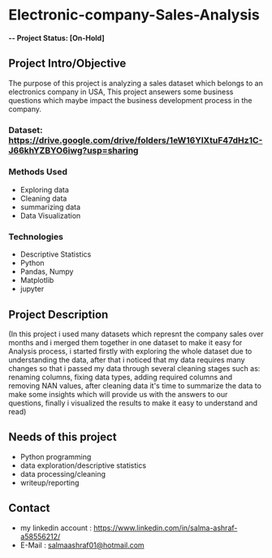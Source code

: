 # Electronic-company-Sales-Analysis


#### -- Project Status: [On-Hold]

## Project Intro/Objective
The purpose of this project is analyzing a sales dataset which belongs to an electronics company in USA, This project ansewers some business questions which maybe impact the business development process in the company.

### Dataset: https://drive.google.com/drive/folders/1eW16YlXtuF47dHz1C-J66khYZBYO6iwg?usp=sharing

### Methods Used
* Exploring data
* Cleaning data
* summarizing data
* Data Visualization

### Technologies
* Descriptive Statistics
* Python
* Pandas, Numpy
* Matplotlib
* jupyter

## Project Description
(In this project i used many datasets which represnt the company sales over months and i merged them together in one dataset to make it easy for Analysis process, i started firstly with exploring the whole dataset due to understanding the data, after that i noticed that my data requires many changes so that i passed my data through several cleaning stages such as: renaming columns, fixing data types, adding required columns and removing NAN values, after cleaning data it's time to summarize the data to make some insights which will provide us with the answers to our questions, finally i visualized the results to make it easy to understand and read)


## Needs of this project

- Python programming
- data exploration/descriptive statistics
- data processing/cleaning
- writeup/reporting




## Contact
* my linkedin account : https://www.linkedin.com/in/salma-ashraf-a58556212/
* E-Mail : salmaashraf01@hotmail.com

